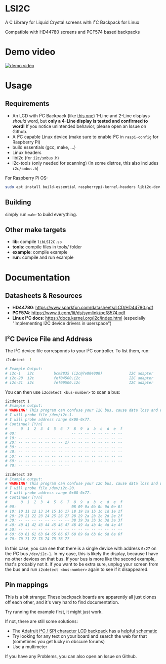 LSI2C
======

A C Library for Liquid Crystal screens with I²C Backpack for Linux

Compatible with HD44780 screens and PCF574 based backpacks

# Demo video

[![demo video](http://img.youtube.com/vi/vd55fGJ4qyo/0.jpg)](http://www.youtube.com/watch?v=vd55fGJ4qyo)

# Usage

## Requirements

- An LCD with I²C Backpack (like [this one](https://www.az-delivery.de/products/hd44780-2004-lcd-display-bundle-4x20-zeichen-mit-i2c-schnittstelle-gruen?_pos=5&_sid=8ff954a91&_ss=r)) 1-Line and 2-Line displays *should* word, but **only a 4-Line display is tested and confirmed to word!** If you notice unintended behavior, please open an Issue on Github.
- A I²C capable Linux device (make sure to enable I²C in `raspi-config` for Raspberry Pi)
- build essentials (gcc, make, ...)
- Linux headers
- libi2c (for `i2c/smbus.h`)
- i2c-tools (only needed for scanning) (In some distros, this also includes `i2c/smbus.h`)

For Raspberry Pi OS:
```bash
sudo apt install build-essential raspberrypi-kernel-headers libi2c-dev i2c-tools
```

## Building

simply run `make` to build everything.

## Other make targets

- **lib**: compile `libLSI2C.so`
- **tools**: compile files in tools/ folder
- **example**: compile example
- **run**: compile and run example

# Documentation

## Datasheets & Resources

- **HD44780**: <https://www.sparkfun.com/datasheets/LCD/HD44780.pdf>
- **PCF574**: <https://www.ti.com/lit/ds/symlink/pcf8574.pdf>
- **Linux I²C docs**: <https://docs.kernel.org/i2c/index.html> (especially "Implementing I2C device drivers in userspace")

## I²C Device File and Address

The I²C device file corresponds to your I²C controller. To list them, run:
```bash
i2cdetect -l

# Example Output:
# i2c-1   i2c         bcm2835 (i2c@7e804000)            I2C adapter
# i2c-20  i2c         fef04500.i2c                      I2C adapter
# i2c-21  i2c         fef09500.i2c                      I2C adapter
```

You can then use `i2cdetect <bus-number>` to scan a bus:
```bash
i2cdetect 1
# Example output:
# WARNING! This program can confuse your I2C bus, cause data loss and worse!
# I will probe file /dev/i2c-1.
# I will probe address range 0x08-0x77.
# Continue? [Y/n]
#      0  1  2  3  4  5  6  7  8  9  a  b  c  d  e  f
# 00:                         -- -- -- -- -- -- -- --
# 10: -- -- -- -- -- -- -- -- -- -- -- -- -- -- -- --
# 20: -- -- -- -- -- -- -- 27 -- -- -- -- -- -- -- --
# 30: -- -- -- -- -- -- -- -- -- -- -- -- -- -- -- --
# 40: -- -- -- -- -- -- -- -- -- -- -- -- -- -- -- --
# 50: -- -- -- -- -- -- -- -- -- -- -- -- -- -- -- --
# 60: -- -- -- -- -- -- -- -- -- -- -- -- -- -- -- --
# 70: -- -- -- -- -- -- -- --

i2cdetect 20
# Example output:
# WARNING! This program can confuse your I2C bus, cause data loss and worse!
# I will probe file /dev/i2c-20.
# I will probe address range 0x08-0x77.
# Continue? [Y/n]
#      0  1  2  3  4  5  6  7  8  9  a  b  c  d  e  f
# 00:                         08 09 0a 0b 0c 0d 0e 0f
# 10: 10 11 12 13 14 15 16 17 18 19 1a 1b 1c 1d 1e 1f
# 20: 20 21 22 23 24 25 26 27 28 29 2a 2b 2c 2d 2e 2f
# 30: -- -- -- -- -- -- -- -- 38 39 3a 3b 3c 3d 3e 3f
# 40: 40 41 42 43 44 45 46 47 48 49 4a 4b 4c 4d 4e 4f
# 50: -- -- -- -- -- -- -- -- -- -- -- -- -- -- -- --
# 60: 60 61 62 63 64 65 66 67 68 69 6a 6b 6c 6d 6e 6f
# 70: 70 71 72 73 74 75 76 77
```

In this case, you can see that there is a single device with address `0x27` on the 
I²C bus `/dev/i2c-1`. In my case, this is likely the display, because I have no 
other devices on that bus. If your bus is more like the second example, that's 
probably not it. If you want to be extra sure, unplug your screen from the bus
and run `i2cdetect <bus-number>` again to see if it disappeared.

## Pin mappings

This is a bit strange: These backpack boards are apparently all just clones off 
each other, and it's very hard to find documentation.

Try running the example first, it might just work.

If not, there are still some solutions:
- The [Adafruit I²C / SPI character LCD backpack](https://www.adafruit.com/product/292) has a [helpful schematic](https://cdn-learn.adafruit.com/assets/assets/000/118/702/large1024/arduino_compatibles_schem.png)
- Try looking for any text on your board and search the web for that (sometimes you get lucky in obscure forums)
- Use a multimeter

If you have any Problems, you can also open an Issue on Github.
